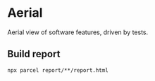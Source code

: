 # Aerial
Aerial view of software features, driven by tests.

## Build report
    npx parcel report/**/report.html
